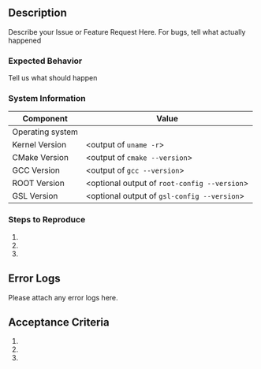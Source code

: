 ## Description
 Describe your Issue or Feature Request Here. For bugs, tell what actually happened

### Expected Behavior
Tell us what should happen

### System Information
<!-- For bug reports fill out the following information about your system -->
| Component | Value  |
|--|--|
|Operating system | <Your OS Here> |
|Kernel Version   | <output of `uname -r`> |
|CMake Version    | <output of `cmake --version`> |
|GCC Version      | <output of `gcc --version`> |
|ROOT Version     | <optional output of `root-config --version`> |
|GSL Version      | <optional output of `gsl-config --version`> |

### Steps to Reproduce
1. 
2.
3. 

## Error Logs
Please attach any error logs here. 

## Acceptance Criteria
<!-- For the development team to fill out -->
1. 
2. 
3. 
